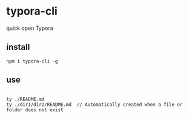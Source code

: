 # typora-cli

quick open Typora

## install

```shell
npm i typora-cli -g
```

## use

```shell

ty ./README.md
ty ./dir1/dir2/README.md  // Automatically created when a file or folder does not exist
```

